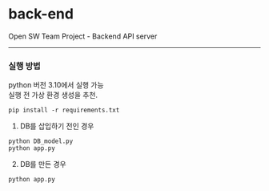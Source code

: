 # back-end
Open SW Team Project - Backend API server

---

### 실행 방법
python 버전 3.10에서 실행 가능<br>
실행 전 가상 환경 생성을 추천.
```angular2html
pip install -r requirements.txt
```

1. DB를 삽입하기 전인 경우
```angular2html
python DB_model.py
python app.py
```

2. DB를 만든 경우
```angular2html
python app.py
```

